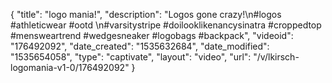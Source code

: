 {
    "title": "logo mania!",
    "description": "Logos gone crazy!\n#logos #athleticwear #ootd  \n#varsitystripe #doilooklikenancysinatra #croppedtop #mensweartrend  #wedgesneaker #logobags #backpack",
    "videoid": "176492092",
    "date_created": "1535632684",
    "date_modified": "1535654058",
    "type": "captivate",
    "layout": "video",
    "url": "\/v\/lkirsch-logomania-v1-0\/176492092"
}